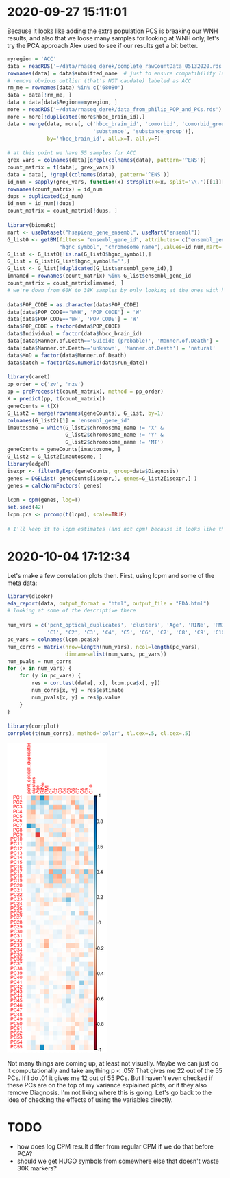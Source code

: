# 2020-09-27 15:11:01

Because it looks like adding the extra population PCS is breaking our
WNH results, and also that we loose many samples for looking at WNH only, let's
try the PCA approach Alex used to see if our results get a bit better.

```r
myregion = 'ACC'
data = readRDS('~/data/rnaseq_derek/complete_rawCountData_05132020.rds')
rownames(data) = data$submitted_name  # just to ensure compatibility later
# remove obvious outlier (that's NOT caudate) labeled as ACC
rm_me = rownames(data) %in% c('68080')
data = data[!rm_me, ]
data = data[data$Region==myregion, ]
more = readRDS('~/data/rnaseq_derek/data_from_philip_POP_and_PCs.rds')
more = more[!duplicated(more$hbcc_brain_id),]
data = merge(data, more[, c('hbcc_brain_id', 'comorbid', 'comorbid_group',
                            'substance', 'substance_group')],
             by='hbcc_brain_id', all.x=T, all.y=F)

# at this point we have 55 samples for ACC
grex_vars = colnames(data)[grepl(colnames(data), pattern='^ENS')]
count_matrix = t(data[, grex_vars])
data = data[, !grepl(colnames(data), pattern='^ENS')]
id_num = sapply(grex_vars, function(x) strsplit(x=x, split='\\.')[[1]][1])
rownames(count_matrix) = id_num
dups = duplicated(id_num)
id_num = id_num[!dups]
count_matrix = count_matrix[!dups, ]

library(biomaRt)
mart <- useDataset("hsapiens_gene_ensembl", useMart("ensembl"))
G_list0 <- getBM(filters= "ensembl_gene_id", attributes= c("ensembl_gene_id",
                 "hgnc_symbol", "chromosome_name"),values=id_num,mart= mart)
G_list <- G_list0[!is.na(G_list0$hgnc_symbol),]
G_list = G_list[G_list$hgnc_symbol!='',]
G_list <- G_list[!duplicated(G_list$ensembl_gene_id),]
imnamed = rownames(count_matrix) %in% G_list$ensembl_gene_id
count_matrix = count_matrix[imnamed, ]
# we're down from 60K to 38K samples by only looking at the ones with hgnc symbol. We might be losing too much here, so it's a step to reconsider in the future

data$POP_CODE = as.character(data$POP_CODE)
data[data$POP_CODE=='WNH', 'POP_CODE'] = 'W'
data[data$POP_CODE=='WH', 'POP_CODE'] = 'W'
data$POP_CODE = factor(data$POP_CODE)
data$Individual = factor(data$hbcc_brain_id)
data[data$Manner.of.Death=='Suicide (probable)', 'Manner.of.Death'] = 'Suicide'
data[data$Manner.of.Death=='unknown', 'Manner.of.Death'] = 'natural'
data$MoD = factor(data$Manner.of.Death)
data$batch = factor(as.numeric(data$run_date))

library(caret)
pp_order = c('zv', 'nzv')
pp = preProcess(t(count_matrix), method = pp_order)
X = predict(pp, t(count_matrix))
geneCounts = t(X)
G_list2 = merge(rownames(geneCounts), G_list, by=1)
colnames(G_list2)[1] = 'ensembl_gene_id'
imautosome = which(G_list2$chromosome_name != 'X' &
                   G_list2$chromosome_name != 'Y' &
                   G_list2$chromosome_name != 'MT')
geneCounts = geneCounts[imautosome, ]
G_list2 = G_list2[imautosome, ]
library(edgeR)
isexpr <- filterByExpr(geneCounts, group=data$Diagnosis)
genes = DGEList( geneCounts[isexpr,], genes=G_list2[isexpr,] ) 
genes = calcNormFactors( genes)

lcpm = cpm(genes, log=T)
set.seed(42)
lcpm.pca <- prcomp(t(lcpm), scale=TRUE)

# I'll keep it to lcpm estimates (and not cpm) because it looks like that's what limma uses in its model (https://bioconductor.org/packages/release/bioc/vignettes/limma/inst/doc/usersguide.pdf, page 125).
```

# 2020-10-04 17:12:34

Let's make a few correlation plots then. First, using lcpm and some of the meta
data:

```r
library(dlookr)
eda_report(data, output_format = "html", output_file = "EDA.html")
# looking at some of the descriptive there

num_vars = c('pcnt_optical_duplicates', 'clusters', 'Age', 'RINe', 'PMI',
             'C1', 'C2', 'C3', 'C4', 'C5', 'C6', 'C7', 'C8', 'C9', 'C10')
pc_vars = colnames(lcpm.pca$x)
num_corrs = matrix(nrow=length(num_vars), ncol=length(pc_vars),
                   dimnames=list(num_vars, pc_vars))
num_pvals = num_corrs
for (x in num_vars) {
    for (y in pc_vars) {
        res = cor.test(data[, x], lcpm.pca$x[, y])
        num_corrs[x, y] = res$estimate
        num_pvals[x, y] = res$p.value
    }
}

library(corrplot)
corrplot(t(num_corrs), method='color', tl.cex=.5, cl.cex=.5)
```

![](images/2020-10-05-06-25-39.png)

Not many things are coming up, at least not visually. Maybe we can just do it
computationally and take anything p < .05? That gives me 22 out of the 55 PCs.
If I do .01 it gives me 12 out of 55 PCs. But I haven't even checked if these
PCs are on the top of my variance explained plots, or if they also remove
Diagnosis. I'm not liking where this is going. Let's go back to the idea of
checking the effects of using the variables directly. 



# TODO
 * how does log CPM result differ from regular CPM if we do that before PCA? 
 * should we get HUGO symbols from somewhere else that doesn't waste 30K markers?